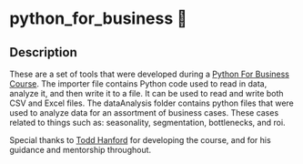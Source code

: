 # python_for_business 🐍

## Description

These are a set of tools that were developed during a <a href="https://www.udemy.com/share/104u8E3@OPiEMAQIQBIKElVyMLgnvg1DUGVOhnjGLHP-yyY3iAxOfyf0WooAhYesXARScrTl/">Python For Business Course</a>. The importer file contains Python code used to read in data, analyze it, and then write it to a file. It can be used to read and write both CSV and Excel files. The dataAnalysis folder contains python files that were used to analyze data for an assortment of business cases. These cases related to things such as: seasonality, segmentation, bottlenecks, and roi.

Special thanks to <a href="https://www.linkedin.com/in/todd-hanford/">Todd Hanford</a> for developing the course, and for his guidance and mentorship throughout.


